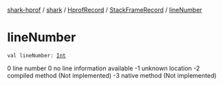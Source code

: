 [shark-hprof](../../../index.md) / [shark](../../index.md) / [HprofRecord](../index.md) / [StackFrameRecord](index.md) / [lineNumber](./line-number.md)

# lineNumber

`val lineNumber: `[`Int`](https://kotlinlang.org/api/latest/jvm/stdlib/kotlin/-int/index.html)

0 line number
0 no line information available
-1 unknown location
-2 compiled method (Not implemented)
-3 native method (Not implemented)

